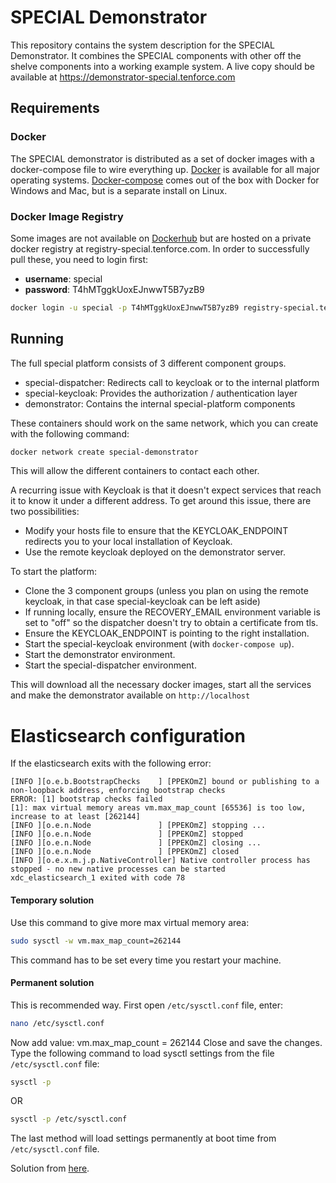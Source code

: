 # SPECIAL Demonstrator
This repository contains the system description for the SPECIAL Demonstrator.
It combines the SPECIAL components with other off the shelve components into a working example system.
A live copy should be available at https://demonstrator-special.tenforce.com

## Requirements

### Docker
The SPECIAL demonstrator is distributed as a set of docker images with a docker-compose file to wire everything up.
[Docker](https://www.docker.com/community-edition) is available for all major operating systems. [Docker-compose](https://github.com/docker/compose) comes out of the box with Docker for Windows and Mac, but is a separate install on Linux.

### Docker Image Registry
Some images are not available on [Dockerhub](https://hub.docker.com/) but are hosted on a private docker registry at registry-special.tenforce.com. In order to successfully pull these, you need to login first:

* **username**: special
* **password**: T4hMTggkUoxEJnwwT5B7yzB9

```bash
docker login -u special -p T4hMTggkUoxEJnwwT5B7yzB9 registry-special.tenforce.com
```

## Running

The full special platform consists of 3 different component groups.
* special-dispatcher: Redirects call to keycloak or to the internal platform
* special-keycloak: Provides the authorization / authentication layer
* demonstrator: Contains the internal special-platform components

These containers should work on the same network, which you can create with the following command:
```bash
docker network create special-demonstrator
```

This will allow the different containers to contact each other.

A recurring issue with Keycloak is that it doesn't expect services that reach it to know it under a different address.
To get around this issue, there are two possibilities:

* Modify your hosts file to ensure that the KEYCLOAK_ENDPOINT redirects you to your local installation of Keycloak.
* Use the remote keycloak deployed on the demonstrator server.

To start the platform:

* Clone the 3 component groups (unless you plan on using the remote keycloak, in that case special-keycloak can be left aside)
* If running locally, ensure the RECOVERY_EMAIL environment variable is set to "off" so the dispatcher doesn't try to obtain a certificate from tls.
* Ensure the KEYCLOAK_ENDPOINT is pointing to the right installation.
* Start the special-keycloak environment (with `docker-compose up`).
* Start the demonstrator environment.
* Start the special-dispatcher environment.

This will download all the necessary docker images, start all the services and make the demonstrator available on `http://localhost`

# Elasticsearch configuration
If the elasticsearch exits with the following error:
```
[INFO ][o.e.b.BootstrapChecks    ] [PPEKOmZ] bound or publishing to a non-loopback address, enforcing bootstrap checks
ERROR: [1] bootstrap checks failed
[1]: max virtual memory areas vm.max_map_count [65536] is too low, increase to at least [262144]
[INFO ][o.e.n.Node               ] [PPEKOmZ] stopping ...
[INFO ][o.e.n.Node               ] [PPEKOmZ] stopped
[INFO ][o.e.n.Node               ] [PPEKOmZ] closing ...
[INFO ][o.e.n.Node               ] [PPEKOmZ] closed
[INFO ][o.e.x.m.j.p.NativeController] Native controller process has stopped - no new native processes can be started
xdc_elasticsearch_1 exited with code 78
```

#### Temporary solution
Use this command to give more max virtual memory area:
```bash
sudo sysctl -w vm.max_map_count=262144
```

This command has to be set every time you restart your machine.

#### Permanent solution

This is recommended way. First open `/etc/sysctl.conf` file, enter:
```bash
nano /etc/sysctl.conf
 ```

Now add value:
vm.max_map_count = 262144
Close and save the changes. Type the following command to load sysctl settings from the file `/etc/sysctl.conf` file:
``` bash
sysctl -p
```

OR
``` bash
sysctl -p /etc/sysctl.conf
```

The last method will load settings permanently at boot time from `/etc/sysctl.conf` file.

Solution from [here](https://www.cyberciti.biz/faq/howto-set-sysctl-variables/).